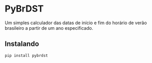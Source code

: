 PyBrDST
========

Um simples calculador das datas de início e fim do horário de verão brasileiro a partir de um ano especificado.

## Instalando

```bash
pip install pybrdst
```

